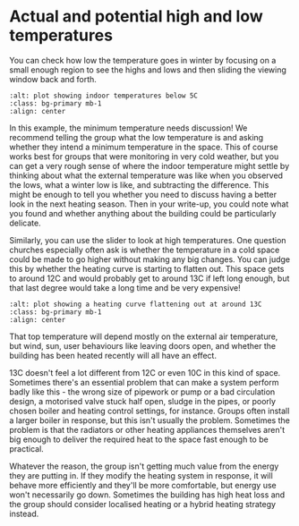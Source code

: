 # Actual and potential high and low temperatures

You can check how low the temperature goes in winter by focusing on a small enough region to see the highs and lows and then sliding the viewing window back and forth. 

```{image} /images/plot-screenshots/very-low-temperature.png
:alt: plot showing indoor temperatures below 5C
:class: bg-primary mb-1
:align: center
```

In this example, the minimum temperature needs discussion! We recommend telling the group what the low temperature is and asking whether they intend a minimum temperature in the space.  This of course works best for groups that were monitoring in very cold weather, but you can get a very rough sense of where the indoor temperature might settle by thinking about what the external temperature was like when you observed the lows, what a winter low is like, and subtracting the difference.  This might be enough to tell you whether you need to discuss having a better look in the next heating season.  Then in your write-up, you could note what you found and whether anything about the building could be particularly delicate. 

Similarly, you can use the slider to look at high temperatures.  One question churches especially often ask is whether the temperature in a cold space could be made to go higher without making any big changes.  You can judge this by whether the heating curve is starting to flatten out.  This space gets to around 12C and would probably get to around 13C if left long enough, but that last degree would take a long time and be very expensive!  

```{image} /images/plot-screenshots/asymptote.png
:alt: plot showing a heating curve flattening out at around 13C
:class: bg-primary mb-1
:align: center
```

That top temperature will depend mostly on the external air temperature, but wind, sun, user behaviours like leaving doors open, and whether the building has been heated recently will all have an effect.  

13C doesn't feel a lot different from 12C  or even 10C in this kind of space.  Sometimes there's an essential problem that can make a system perform badly like this - the wrong size of pipework or pump or a bad circulation design, a motorised valve stuck half open, sludge in the pipes, or poorly chosen boiler and heating control settings, for instance.  Groups often install a larger boiler in response, but this isn't usually the problem.   Sometimes the problem is that the radiators or other heating appliances themselves aren't big enough to deliver the required heat to the space fast enough to be practical.

Whatever the reason, the group isn't getting much value from the energy they are putting in.  If they modify the heating system in response, it will behave more efficiently and they'll be more comfortable, but energy use won't necessarily go down.  Sometimes the building has high heat loss and the group should consider localised heating or a hybrid heating strategy instead.

